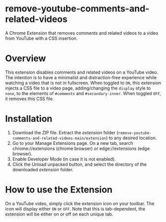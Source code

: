 # remove-youtube-comments-and-related-videos
A Chrome Extension that removes comments and related videos to a video from YouTube with a CSS insertion.

# Overview
This extension disables comments and related videos on a YouTube video. The intention is to have a minimalist and distraction-free experience while watching a video that is not in fullscreen. When toggled to ``ON``, this extension injects a CSS file to a video page, adding/changing the ``display`` style to ``none``, to the elements of ``#comments`` and ``#secondary-inner``. When toggled ``OFF``, it removes this CSS file. 

# Installation
1. Download the ZIP file. Extract the _extension_ folder (``remove-youtube-comments-and-related-videos-main/extension``) to any desired location.
2. Go to your Manage Extensions page. On a new tab, search chrome://extensions (chrome browser) or edge://extensions (edge browser).
3. Enable Developer Mode (in case it is not enabled).
4. Click the Unload unpacked button, and select the directory of the downloaded _extension_ folder.

# How to use the Extension
On a YouTube video, simply click the extension icon on your toolbar. The icon will display either ``ON`` or ``OFF``. Note that this is tab-dependent, the extension will be either on or off on each unique tab. 
